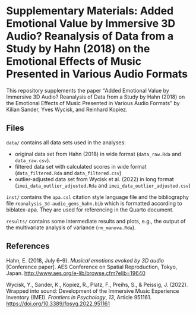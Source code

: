 # Supplementary Materials: Added Emotional Value by Immersive 3D Audio? Reanalysis of Data from a Study by Hahn (2018) on the Emotional Effects of Music Presented in Various Audio Formats
This repository supplements the paper <q>Added Emotional Value by Immersive 3D Audio? Reanalysis of Data from a Study by Hahn (2018) on the Emotional Effects of Music Presented in Various Audio Formats</q> by Kilian Sander, Yves Wycisk, and Reinhard Kopiez.

## Files
`data/` contains all data sets used in the analyses:

* original data set from Hahn (2018) in wide format (`data_raw.Rda` and `data_raw.csv`).
* filtered data set with calculated scores in wide format (`data_filtered.Rda` and `data_filtered.csv`)
* outlier-adjusted data set from Wycisk et al. (2022) in long format (`imei_data_outlier_adjusted.Rda` and `imei_data_outlier_adjusted.csv`)

`inst/` contains the `apa.csl` citation style language file and the bibliography file `reanalysis_3d-audio_gems_hahn.bib` which is formatted according to biblatex-apa. They are used for referencing in the Quarto document.

`results/` contains some intermediate results and plots, e.g., the output of the multivariate analysis of variance (`rm_manova.Rda`).

## References
Hahn, E. (2018, July 6&#8211;9). *Musical emotions evoked by 3D audio* [Conference paper]. AES Conference on Spatial Reproduction, Tokyo, Japan. http://www.aes.org/e-lib/browse.cfm?elib=19640

Wycisk, Y., Sander, K., Kopiez, R., Platz, F., Preihs, S., & Peissig, J. (2022). Wrapped into sound: Development of the Immersive Music Experience Inventory (IMEI). *Frontiers in Psychology*, *13*, Article 951161. https://doi.org/10.3389/fpsyg.2022.951161

